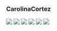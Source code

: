 ### CarolinaCortez
![](https://i9.fuskator.com/large/cStE8GnG9V4/Brunette-Babe-Carolina-Cortez-with-Tattoo-Giving-Blowjob-10.jpg)
![](https://i9.fuskator.com/large/cStE8GnG9V4/Brunette-Babe-Carolina-Cortez-with-Tattoo-Giving-Blowjob-4.jpg)
![](https://i9.fuskator.com/large/cStE8GnG9V4/Brunette-Babe-Carolina-Cortez-with-Tattoo-Giving-Blowjob-6.jpg)
![](https://i9.fuskator.com/large/f8pnVpjMq1P/image-2.jpg)
![](https://i9.fuskator.com/large/f8pnVpjMq1P/image-5.jpg)
![](https://i9.fuskator.com/large/f8pnVpjMq1P/image-9.jpg)
